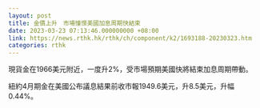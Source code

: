 ```yaml
---
layout: post
title: 金價上升　市場憧憬美國加息周期快結束
date: 2023-03-23 07:13:46.000000000 +08:00
link: https://news.rthk.hk/rthk/ch/component/k2/1693188-20230323.htm
categories: rthk
---
```


現貨金在1966美元附近，一度升2%，受市場預期美國快將結束加息周期帶動。

紐約4月期金在美國公布議息結果前收市報1949.6美元，升8.5美元，升幅0.44%。
